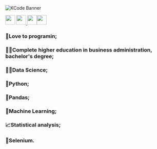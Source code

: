 <img src="https://i.ibb.co/1T5Wbn6/Banner-para-Linkedin-capa-de-perfil-para-programador.png"  alt="KCode Banner"  />

<a href="https://www.linkedin.com/in/kauebr/"><img src="https://cdn-icons-png.flaticon.com/512/174/174857.png" width="30" ></a> <a href="mailto: kauemandarino@gmail.com"><img src="https://cdn-icons-png.flaticon.com/512/5968/5968534.png" width="30" ></a><a href="https://wa.me/5541991835800?text=Ol%C3%A1%20Kau%C3%AA,%20achei%20seu%20n%C3%BAmero%20no%20GitHub,%20tudo%20bem?"> <img src="https://imagepng.org/wp-content/uploads/2017/08/whatsapp-icone-1.png" width="30" ></a><a href="https://github.com/kauebr/"><img src="https://github.githubassets.com/images/modules/logos_page/Octocat.png" width="30" ></a>



### 💚Love to programin;

### 👨‍🎓Complete higher education in business administration, bachelor's degree;

### 👨‍🔬Data Science;

### 🐍Python;

### 🐼Pandas;

### 🧮Machine Learning;

### 📈Statistical analysis;

### 🤖Selenium.
